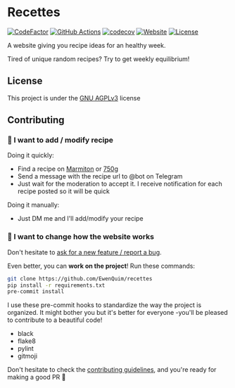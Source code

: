 # Recettes

[![CodeFactor](https://www.codefactor.io/repository/github/ewenquim/recettes/badge)](https://www.codefactor.io/repository/github/ewenquim/recettes)
[![GitHub Actions](https://img.shields.io/endpoint.svg?url=https%3A%2F%2Factions-badge.atrox.dev%2Fatrox%2Fsync-dotenv%2Fbadge&label=build&logo=none)](https://actions-badge.atrox.dev/EwenQuim/recettes/goto)
[![codecov](https://codecov.io/gh/EwenQuim/recettes/branch/master/graph/badge.svg?token=52EIMSUIJW)](https://app.codecov.io/gh/EwenQuim/recettes)
[![Website](https://img.shields.io/website?url=https%3A%2F%2Frecettes.quimerch.com)](https://recettes.quimerch.com)
[![License](https://img.shields.io/badge/license-GNU%20AGPLv3-informational)](https://choosealicense.com/licenses/agpl-3.0/)

A website giving you recipe ideas for an healthy week.

Tired of unique random recipes? Try to get weekly equilibrium!

## License

This project is under the [GNU AGPLv3](https://choosealicense.com/licenses/agpl-3.0/) license

## Contributing

### 🍰 I want to add / modify recipe

Doing it quickly:

- Find a recipe on [Marmiton](https://www.marmiton.org/) or [750g](https://www.750g.com/)
- Send a message with the recipe url to @<available-soon>bot on Telegram
- Just wait for the moderation to accept it. I receive notification for each recipe posted so it will be quick

Doing it manually:

- Just DM me and I'll add/modify your recipe

### 🔧 I want to change how the website works

Don't hesitate to [ask for a new feature / report a bug](https://github.com/EwenQuim/recettes/issues/new/choose).

Even better, you can **work on the project**! Run these commands:

```bash
git clone https://github.com/EwenQuim/recettes
pip install -r requirements.txt
pre-commit install
```

I use these pre-commit hooks to standardize the way the project is organized. It might bother you but it's better for everyone -you'll be pleased to contribute to a beautiful code!

- black
- flake8
- pylint
- gitmoji

Don't hesitate to check the [contributing guidelines](CONTRIBUTING.md), and you're ready for making a good PR 🍷
